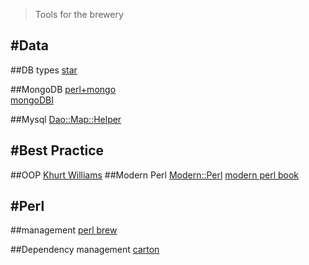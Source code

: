 > Tools for the brewery

#Data
---
##DB types
[star](http://en.wikipedia.org/wiki/Star_schema)

##MongoDB
[perl+mongo](http://docs.mongodb.org/ecosystem/drivers/perl/)  
[mongoDBI](http://search.cpan.org/dist/MongoDBI/)

##Mysql
[Dao::Map::Helper](http://search.cpan.org/~arjuns/Dao-Map-Helper-withoutworldwriteables/lib/Dao/Map/Helper.pm)

#Best Practice
---
##OOP
[Khurt Williams](http://www.codeproject.com/Articles/3152/Perl-Object-Oriented-Programming)
##Modern Perl
[Modern::Perl](http://search.cpan.org/~chromatic/Modern-Perl-1.20121103/lib/Modern/Perl.pm)
[modern perl book](http://onyxneon.com/books/modern_perl/modern_perl_letter.pdf)

#Perl
---
##management
[perl brew](http://perlbrew.pl/)  

##Dependency management
[carton](http://search.cpan.org/~miyagawa/carton-v0.9_9/docs/carton.pod)